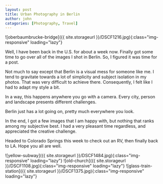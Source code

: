 ```yaml
---
layout: post
title: Urban Photography in Berlin
author: john
catagories: [Photography, Travel]
---
```



![oberbaumbrucke-bridge]({{ site.storageurl }}/DSCF1216.jpg){:class="img-responsive" loading="lazy"}

Well, I have been back in the U.S. for about a week now. Finally got some time to go over all of the images I shot in Berlin. So, I figured it was time for a post.

Not much to say except that Berlin is a visual mess for someone like me. I tend to gravitate towards a lot of simplicity and subject isolation in my photos. That was very difficult to achieve there. Consequently, I felt like I had to adapt my style a bit. 

In a way, this happens anywhere you go with a camera. Every city, person and landscape presents different challenges. 

Berlin just has a lot going on, pretty much everywhere you look. 

In the end, I got a few images that I am happy with, but nothing that ranks among my subjective best. I had a very pleasant time regardless, and appreciated the creative challenge. 

Headed to Colorado Springs this week to check out an RV, then finally back to LA. Hope you all are well.

![yellow-subway]({{ site.storageurl }}/DSCF1484.jpg){:class="img-responsive" loading="lazy"}
![old-church]({{ site.storageurl }}/DSCF1108.jpg){:class="img-responsive" loading="lazy"}
![glass-train-station]({{ site.storageurl }}/DSCF1375.jpg){:class="img-responsive" loading="lazy"}

<div class="image-grid">
    <a 
        href="{{ site.storageurl }}/DSCF1063.jpg" 
        target="_blank" 
        rel="noreferrer noopener" 
        style='background-image: url("{{ site.storageurl }}/DSCF1063.jpg");'>
    </a>
    <a 
        href="{{ site.storageurl }}/DSCF1514.jpg" 
        target="_blank" 
        rel="noreferrer noopener"
        style='background-image: url("{{ site.storageurl }}/DSCF1514.jpg");'>
    </a>
    <a 
        href="{{ site.storageurl }}/DSCF1524.jpg"
        target="_blank"
        rel="noreferrer noopener"
        style='background-image: url("{{ site.storageurl }}/DSCF1524.jpg");'>
    </a>
    <a 
        href="{{ site.storageurl }}/DSCF1545.jpg"
        target="_blank"
        rel="noreferrer noopener"
        style='background-image: url("{{ site.storageurl }}/DSCF1545.jpg");'>
    </a>

</div>

